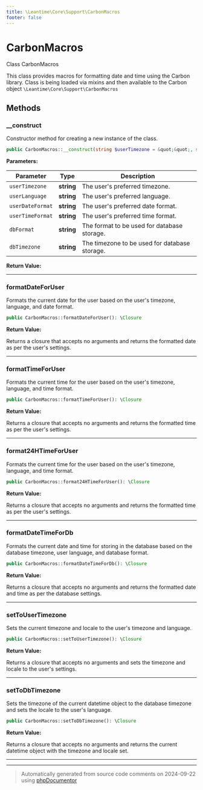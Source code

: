 ```yaml
---
title: \Leantime\Core\Support\CarbonMacros
footer: false
---
```


# CarbonMacros

Class CarbonMacros

This class provides macros for formatting date and time using the Carbon library.
Class is being loaded via mixins and then available to the Carbon object
`\Leantime\Core\Support\CarbonMacros`




## Methods

### __construct

Constructor method for creating a new instance of the class.

```php
public CarbonMacros::__construct(string $userTimezone = &quot;&quot;, string $userLanguage = &quot;&quot;, string $userDateFormat = &quot;&quot;, string $userTimeFormat = &quot;&quot;, string $dbFormat = &quot;Y-m-d H:i:s&quot;, string $dbTimezone = &quot;UTC&quot;): void
```








**Parameters:**

| Parameter | Type | Description |
|-----------|------|-------------|
| `userTimezone` | **string** | The user&#039;s preferred timezone. |
| `userLanguage` | **string** | The user&#039;s preferred language. |
| `userDateFormat` | **string** | The user&#039;s preferred date format. |
| `userTimeFormat` | **string** | The user&#039;s preferred time format. |
| `dbFormat` | **string** | The format to be used for database storage. |
| `dbTimezone` | **string** | The timezone to be used for database storage. |


**Return Value:**





---
### formatDateForUser

Formats the current date for the user based on the user's timezone,
language, and date format.

```php
public CarbonMacros::formatDateForUser(): \Closure
```









**Return Value:**

Returns a closure that accepts no arguments and returns
the formatted date as per the user's settings.



---
### formatTimeForUser

Formats the current time for the user based on the user's timezone,
language, and time format.

```php
public CarbonMacros::formatTimeForUser(): \Closure
```









**Return Value:**

Returns a closure that accepts no arguments and returns
the formatted time as per the user's settings.



---
### format24HTimeForUser

Formats the current time for the user based on the user's timezone,
language, and time format.

```php
public CarbonMacros::format24HTimeForUser(): \Closure
```









**Return Value:**

Returns a closure that accepts no arguments and returns
the formatted time as per the user's settings.



---
### formatDateTimeForDb

Formats the current date and time for storing in the database based on
the database timezone, user language, and database format.

```php
public CarbonMacros::formatDateTimeForDb(): \Closure
```









**Return Value:**

Returns a closure that accepts no arguments and returns
the formatted date and time as per the database settings.



---
### setToUserTimezone

Sets the current timezone and locale to the user's timezone and language.

```php
public CarbonMacros::setToUserTimezone(): \Closure
```









**Return Value:**

Returns a closure that accepts no arguments and sets the
timezone and locale to the user's settings.



---
### setToDbTimezone

Sets the timezone of the current datetime object to the database timezone
and sets the locale to the user's language.

```php
public CarbonMacros::setToDbTimezone(): \Closure
```









**Return Value:**

Returns a closure that accepts no arguments and returns the
current datetime object with the timezone and locale set.



---


---
> Automatically generated from source code comments on 2024-09-22 using [phpDocumentor](http://www.phpdoc.org/)
